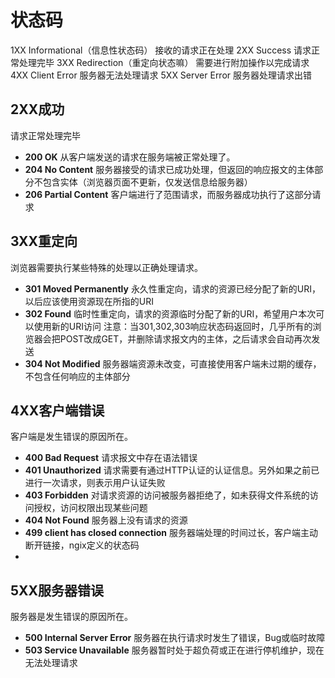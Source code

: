 # 状态码
1XX		Informational（信息性状态码）	接收的请求正在处理
2XX		Success							请求正常处理完毕
3XX		Redirection（重定向状态嘛）		需要进行附加操作以完成请求
4XX		Client Error						服务器无法处理请求
5XX		Server Error						服务器处理请求出错

## 2XX成功
请求正常处理完毕
* **200 OK** 从客户端发送的请求在服务端被正常处理了。
* **204 No Content** 服务器接受的请求已成功处理，但返回的响应报文的主体部分不包含实体（浏览器页面不更新，仅发送信息给服务器）
* **206 Partial Content** 客户端进行了范围请求，而服务器成功执行了这部分请求


## 3XX重定向
浏览器需要执行某些特殊的处理以正确处理请求。
* **301 Moved Permanently** 永久性重定向，请求的资源已经分配了新的URI，以后应该使用资源现在所指的URI
* **302 Found** 临时性重定向，请求的资源临时分配了新的URI，希望用户本次可以使用新的URI访问
注意：当301,302,303响应状态码返回时，几乎所有的浏览器会把POST改成GET，并删除请求报文内的主体，之后请求会自动再次发送
* **304 Not Modified** 服务器端资源未改变，可直接使用客户端未过期的缓存，不包含任何响应的主体部分

## 4XX客户端错误
客户端是发生错误的原因所在。
* **400 Bad Request** 请求报文中存在语法错误
* **401 Unauthorized** 请求需要有通过HTTP认证的认证信息。另外如果之前已进行一次请求，则表示用户认证失败
* **403 Forbidden** 对请求资源的访问被服务器拒绝了，如未获得文件系统的访问授权，访问权限出现某些问题
* **404 Not Found** 服务器上没有请求的资源
* **499 client has closed connection** 服务器端处理的时间过长，客户端主动断开链接，ngix定义的状态码
* 
## 5XX服务器错误
服务器是发生错误的原因所在。
* **500 Internal Server Error** 服务器在执行请求时发生了错误，Bug或临时故障
* **503 Service Unavailable** 服务器暂时处于超负荷或正在进行停机维护，现在无法处理请求
